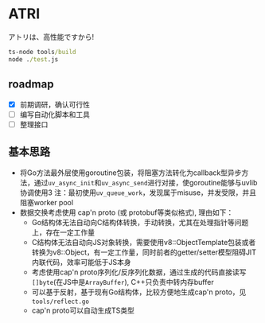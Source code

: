 # ATRI

アトリは、高性能ですから!

```bat
ts-node tools/build
node ./test.js
```

## roadmap
- [x] 前期调研，确认可行性
- [ ] 编写自动化脚本和工具
- [ ] 整理接口

## 基本思路
- 将Go方法最外层使用goroutine包装，将阻塞方法转化为callback型异步方法，通过`uv_async_init`和`uv_async_send`进行对接，使goroutine能够与uvlib协调使用3
  注：最初使用`uv_queue_work`，发现属于misuse，并发受限，并且阻塞worker pool
- 数据交换考虑使用 cap'n proto (或 protobuf等类似格式), 理由如下：
  - Go结构体无法自动向C结构体转换，手动转换，尤其在处理指针等问题上，存在一定工作量
  - C结构体无法自动向JS对象转换，需要使用v8::ObjectTemplate包装或者转换为v8::Object，有一定工作量，同时前者的getter/setter模型阻碍JIT内联代码，效率可能低于JS本身
  - 考虑使用cap'n proto序列化/反序列化数据，通过生成的代码直接读写`[]byte`(在JS中是`ArrayBuffer`), C++只负责中转内存buffer
  - 可以基于反射，基于现有Go结构体，比较方便地生成cap'n proto，见`tools/reflect.go`
  - cap'n proto可以自动生成TS类型
